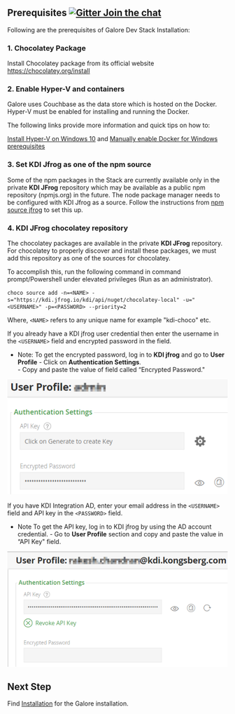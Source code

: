 ## Prerequisites [![Gitter Join the chat](https://badges.gitter.im/Join%20Chat.svg)](https://gitter.im/kognifai/Lobby)

Following are the prerequisites of Galore Dev Stack Installation:
### 1. Chocolatey Package ###
Install Chocolatey package from its official website https://chocolatey.org/install

### 2.	Enable Hyper-V and containers ###
Galore uses Couchbase as the data store which is hosted on the Docker. Hyper-V must be enabled for installing and running the Docker. 

The following links provide more information and quick tips on how to:

 [Install Hyper-V on Windows 10](https://docs.microsoft.com/en-us/virtualization/hyper-v-on-windows/quick-start/enable-hyper-v) and 
 [Manually enable Docker for Windows prerequisites](https://success.docker.com/article/manually-enable-docker-for-windows-prerequisites)

### 3. Set KDI Jfrog as one of the npm source ###
Some of the npm packages in the Stack are currently  available only in the private **KDI JFrog** repository which may be available as a public npm repository (npmjs.org) in the future.
The node package manager needs to be configured with KDI Jfrog as a source. Follow the instructions from [npm source jfrog](https://kognifai.visualstudio.com/Kognifai%20Core/_wiki/wikis/PoseidonNext.wiki?wikiVersion=GBwikiMaster&pagePath=%2FPoseidon%20developers%2FDeveloper%20guides%2FJFrog%3A%20Configure%20NPM%20to%20use%20KDI%20JFrog) to set this up.

### 4. KDI JFrog chocolatey repository ###
The chocolatey packages are available in the private **KDI JFrog** repository. 
For chocolatey to properly discover and install these packages, we must add this repository as one of the sources for chocolatey. 

To accomplish this, run the following command in command prompt/Powershell under elevated privileges (Run as an administrator).
```
choco source add -n=<NAME> -s="https://kdi.jfrog.io/kdi/api/nuget/chocolatey-local" -u="<USERNAME>" -p=<PASSWORD> --priority=2
```
Where, ```<NAME>``` refers to any unique name for example "kdi-choco" etc.

If you already have a KDI jfrog user credential then enter the username in the ```<USERNAME>``` field and encrypted password in the <PASSWORD> field. 

- Note: To get the encrypted password, log in to **KDI jfrog** and go to **User Profile** 
          - Click on **Authentication Settings**.  
          - Copy and paste the value of field called “Encrypted Password."

![](.%20Images/2018-06-21%2018_53_06-kdi.png)

If you have KDI Integration AD, enter your email address in the ```<USERNAME>``` field and API key in the ```<PASSWORD>``` field. 

- Note To get the API key, log in to KDI jfrog by using the AD account credential. 
           - Go to **User Profile** section and copy and paste the value in “API Key" field.

![](.%20Images/2018-06-22%2017_19_05-kdi.png)

## Next Step

Find [Installation](Installation.md) for the Galore installation.

